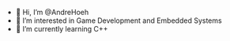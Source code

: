 - 👋 Hi, I’m @AndreHoeh
- 👀 I’m interested in Game Development and Embedded Systems
- 🌱 I’m currently learning C++


<!---
AndreHoeh/AndreHoeh is a ✨ special ✨ repository because its `README.md` (this file) appears on your GitHub profile.
You can click the Preview link to take a look at your changes.
--->
